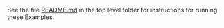 See the file [README.md](../README.md) in the top level folder for instructions for running these Examples.
